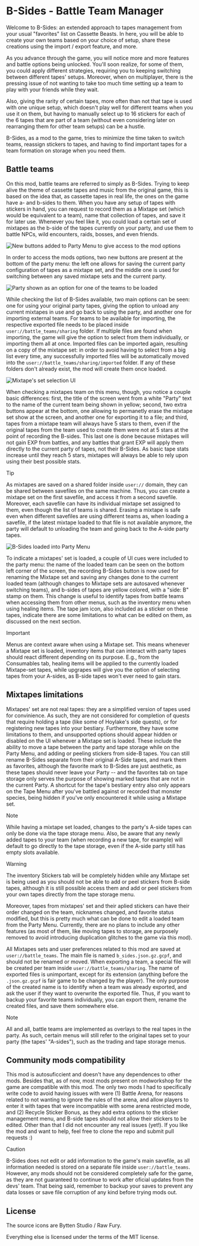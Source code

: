 # B-Sides - Battle Team Manager
Welcome to B-Sides: an extended approach to tapes management from your usual "favorites" list on Cassette Beasts. In here, you will be able to create your own teams based on your choice of setup, share these creations using the import / export feature, and more.

As you advance through the game, you will notice more and more features and battle options being unlocked. You'll soon realize, for some of them, you could apply different strategies, requiring you to keeping switching between different tapes' setups. Moreover, when on multiplayer, there is the pressing issue of not wanting to take too much time setting up a team to play with your friends while they wait.

Also, giving the rarity of certain tapes, more often than not that tape is used with one unique setup, which doesn't play well for different teams when you use it on them, but having to manually select up to 16 stickers for each of the 6 tapes that are part of a team (without even considering later on rearranging them for other team setups) can be a hustle.

B-Sides, as a mod to the game, tries to minimize the time taken to switch teams, reassign stickers to tapes, and having to find important tapes for a team formation on storage when you need them.

## Battle teams
On this mod, battle teams are referred to simply as B-Sides. Trying to keep alive the theme of cassette tapes and music from the original game, this is based on the idea that, as cassette tapes in real life, the ones on the game have a- and b-sides to them. When you have any setup of tapes with stickers in hand, you can request to record them as a Mixtape set (which would be equivalent to a team), name that collection of tapes, and save it for later use. Whenever you feel like it, you could load a certain set of mixtapes as the b-side of the tapes currently on your party, and use them to battle NPCs, wild encounters, raids, bosses, and even friends. 

![New buttons added to Party Menu to give access to the mod options](/.screenshots/party_menu.png)

In order to access the mods options, two new buttons are present at the bottom of the party menu: the left one allows for saving the current party configuration of tapes as a mixtape set, and the middle one is used for switching between any saved mixtape sets and the current party.

![Party shown as an option for one of the teams to be loaded](/.screenshots/bt_selection_menu_party.png)

While checking the list of B-Sides available, two main options can be seen: one for using your original party tapes, giving the option to unload any current mixtapes in use and go back to using the party, and another one for importing external teams. For teams to be available for importing, the respective exported file needs to be placed inside `user://battle_teams/sharing` folder. If multiple files are found when importing, the game will give the option to select from them individually, or importing them all at once. Imported files can be imported again, resulting on a copy of the mixtape set: in order to avoid having to select from a big list every time, any successfully imported files will be automatically moved into the `user://battle_teams/sharing/imported` folder. If any of these folders don't already exist, the mod will create them once loaded.

![Mixtape's set selection UI](/.screenshots/bt_selection_menu.png)

When checking a mixtapes team on this menu, though, you notice a couple basic differences: first, the title of the screen went from a white "Party" text to the name of the current team being shown in yellow; second, two extra buttons appear at the bottom, one allowing to permanetly erase the mixtape set show at the screen, and another one for exporting it to a file; and third, tapes from a mixtape team will always have 5 stars to them, even if the original tapes from the team used to create them were not at 5 stars at the point of recording the B-sides. This last one is done because mixtapes will not gain EXP from battles, and any battles that grant EXP will apply them directly to the current party of tapes, not their B-Sides. As basic tape stats increase until they reach 5 stars, mixtapes will always be able to rely upon using their best possible stats.

> [!TIP]
> As mixtapes are saved on a shared folder inside `user://` domain, they can be shared between savefiles on the same machine. Thus, you can create a mixtape set on the first savefile, and access it from a second savefile. Moreover, each savefile can have its individual mixtape set assigned to them, even though the list of teams is shared. Erasing a mixtape is safe even when different savefiles are using different teams as, when loading a savefile, if the latest mixtape loaded to that file is not available anymore, the party will default to unloading the team and going back to the A-side party tapes.

![B-Sides loaded into Party Menu](/.screenshots/party_menu_loaded_bsides.png)

To indicate a mixtapes' set is loaded, a couple of UI cues were included to the party menu: the name of the loaded team can be seen on the bottom left corner of the screen, the recording B-Sides button is now used for renaming the Mixtape set and saving any changes done to the current loaded team (although changes to Mixtape sets are autosaved whenever switching teams), and b-sides of tapes are yellow colored, with a "side: B" stamp on them. This change is useful to identify tapes from battle teams when accessing them from other menus, such as the inventory menu when using healing items. The tape jam icon, also included as a sticker on these tapes, indicate there are some limitations to what can be edited on them, as discussed on the next section.

> [!IMPORTANT]
> Menus are context aware when using a Mixtape set. This means whenever a Mixtape set is loaded, inventory items that can interact with party tapes should react different depending on its purpose. E.g., from the Consumables tab, healing items will be applied to the currently loaded Mixtape-set tapes, while upgrapes will give you the option of selecting tapes from your A-sides, as B-side tapes won't ever need to gain stars.

## Mixtapes limitations
Mixtapes' set are not real tapes: they are a simplified version of tapes used for convinience. As such, they are not considered for completion of quests that require holding a tape (like some of Hoylake's side quests), or for registering new tapes into your bestiary. Furthermore, they have some limitations to them, and unsupported options should appear hidden or disabled on the UI whenever a Mixtape set is loaded. These include the ability to move a tape between the party and tape storage while on the Party Menu, and adding or peeling stickers from side-B tapes. You can still rename B-Sides separate from their original A-Side tapes, and mark them as favorites, although the favorite mark to B-Sides are just aesthetic, as these tapes should never leave your Party -- and the favorites tab on tape storage only serves the purpose of showing marked tapes that are not in the current Party. A shortcut for the tape's bestiary entry also only appears on the Tape Menu after you've battled against or recorded that monster species, being hidden if you've only encountered it while using a Mixtape set.

> [!NOTE]
> While having a mixtape set loaded, changes to the party's A-side tapes can only be done via the tape storage menu. Also, be aware that any newly added tapes to your team (when recording a new tape, for example) will default to go directly to the tape storage, even if the A-side party still has empty slots available. 

> [!WARNING]
> The inventory Stickers tab will be completely hidden while any Mixtape set is being used as you should not be able to add or peel stickers from B-side tapes, although it is still possible access them and add or peel stickers from your own tapes directly from the tape storage menu.

Moreover, tapes from mixtapes' set and their aplied stickers can have their order changed on the team, nicknames changed, and favorite status modified, but this is pretty much what can be done to edit a loaded team from the Party Menu. Currently, there are no plans to include any other features (as most of them, like moving tapes to storage, are purposely removed to avoid introducing duplication glitches to the game via this mod).

All Mixtapes sets and user preferences related to this mod are saved at `user://battle_teams`. The main file is named `b_sides.json.gz.gcpf`, and should not be renamed or moved. When exporting a team, a special file will be created per team inside `user://battle_teams/sharing`. The name of exported files is unimportant, except for its extension (anything before the `.json.gz.gcpf` is fair game to be changed by the player). The only purpose of the created name is to identify when a team was already exported, and ask the user if they want to overwrite the exported file. Thus, if you want to backup your favorite teams individually, you can export them, rename the created files, and save them somewhere else.

> [!NOTE]
> All and all, battle teams are implemented as overlays to the real tapes in the party. As such, certain menus will still refer to the original tapes set to your party (the tapes' "A-sides"), such as the trading and tape storage menus.

## Community mods compatibility
This mod is autosuficcient and doesn't have any dependences to other mods. Besides that, as of now, most mods present on modworkshop for the game are compatible with this mod. The only two mods I had to specifically write code to avoid having issues with were (1) Battle Arena, for reasons related to not wanting to ignore the rules of the arena, and allow players to enter it with tapes that were incompatible with some arena restricted mode, and (2) Recycle Sticker Bonus, as they add extra options to the sticker management menu, and B-side tapes should not allow their stickers to be edited. Other than that I did not encounter any real issues (yet!). If you like the mod and want to help, feel free to clone the repo and submit pull requests :)

> [!CAUTION]
> B-Sides does not edit or add information to the game's main savefile, as all information needed is stored on a separate file inside `user://battle_teams`. However, any mods should not be considered completely safe for the game, as they are not guaranteed to continue to work after oficial updates from the devs' team. That being said, remember to backup your saves to prevent any data losses or save file corruption of any kind before trying mods out.

## License
The source icons are Bytten Studio / Raw Fury.

Everything else is licensed under the terms of the MIT license.

